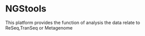 # NGStools
This platform provides the function of  analysis the data relate to ReSeq,TranSeq or Metagenome
